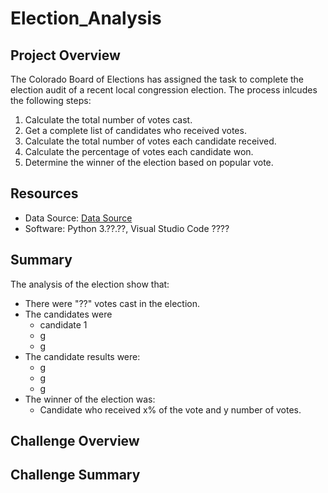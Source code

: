 # Election_Analysis

## Project Overview 
The Colorado Board of Elections has assigned the task to complete the election audit of a recent local congression election. The process inlcudes the following steps: 

1. Calculate the total number of votes cast.
2. Get a complete list of candidates who received votes. 
3. Calculate the total number of votes each candidate received.
4. Calculate the percentage of votes each candidate won.
5. Determine the winner of the election based on popular vote.

## Resources
- Data Source: [Data Source](Resources/election_results.csv)
- Software: Python 3.??.??, Visual Studio Code ????

## Summary 
The analysis of the election show that:
- There were "??" votes cast in the election.
- The candidates were 
    - candidate 1 
    - g
    - g
- The candidate results were:
    - g
    - g
    - g
- The winner of the election was: 
    - Candidate who received x% of the vote and y number of votes.

## Challenge Overview

## Challenge Summary 

